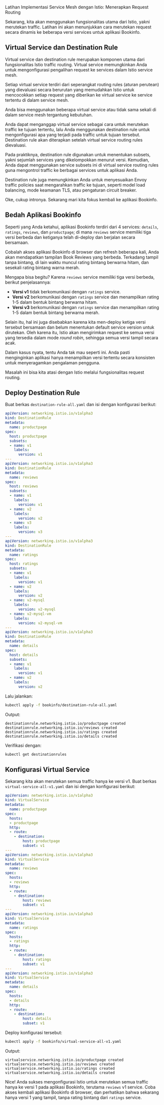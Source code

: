 Latihan Implementasi Service Mesh dengan Istio: Menerapkan Request Routing

Sekarang, kita akan menggunakan fungsionalitas utama dari Istio, yakni merutekan traffic. Latihan ini akan menunjukkan cara merutekan request secara dinamis ke beberapa versi services untuk aplikasi Bookinfo.

## Virtual Service dan Destination Rule

Virtual service dan destination rule merupakan komponen utama dari fungsionalitas Istio traffic routing. Virtual service memungkinkan Anda untuk mengonfigurasi pengalihan request ke services dalam Istio service mesh.

Setiap virtual service terdiri dari seperangkat routing rules (aturan perutean) yang dievaluasi secara berurutan yang memudahkan Istio untuk mencocokkan setiap request yang diberikan ke virtual service ke service tertentu di dalam service mesh.

Anda bisa menggunakan beberapa virtual service atau tidak sama sekali di dalam service mesh tergantung kebutuhan.

Anda dapat menganggap virtual service sebagai cara untuk merutekan traffic ke tujuan tertentu, lalu Anda menggunakan destination rule untuk mengonfigurasi apa yang terjadi pada traffic untuk tujuan tersebut. Destination rule akan diterapkan setelah virtual service routing rules dievaluasi.

Pada praktiknya, destination rule digunakan untuk menentukan subsets, yakni sejumlah services yang dikelompokkan menurut versi. Kemudian, Anda dapat menggunakan service subsets ini di virtual service routing rules guna mengontrol traffic ke berbagai services untuk aplikasi Anda.

Destination rule juga memungkinkan Anda untuk menyesuaikan Envoy traffic policies saat mengarahkan traffic ke tujuan, seperti model load balancing, mode keamanan TLS, atau pengaturan circuit breaker.

Oke, cukup intronya. Sekarang mari kita fokus kembali ke aplikasi Bookinfo.

## Bedah Aplikasi Bookinfo

Seperti yang Anda ketahui, aplikasi Bookinfo terdiri dari 4 services: `details`, `ratings`, `reviews`, dan `productpage`; di mana `reviews` service memiliki tiga versi berbeda dan ketiganya telah di-deploy dan berjalan secara bersamaan.

Cobalah akses aplikasi Bookinfo di browser dan refresh beberapa kali, Anda akan mendapatkan tampilan Book Reviews yang berbeda. Terkadang tampil tanpa bintang, di lain waktu muncul rating bintang berwarna hitam, dan sesekali rating bintang warna merah.

Mengapa bisa begitu? Karena `reviews` service memiliki tiga versi berbeda, berikut penjelasannya:

- **Versi v1** tidak berkomunikasi dengan `ratings` service.
- **Versi v2** berkomunikasi dengan `ratings` service dan menampilkan rating 1-5 dalam bentuk bintang berwarna hitam.
- **Versi v3** berkomunikasi dengan `ratings` service dan menampilkan rating 1-5 dalam bentuk bintang berwarna merah.

Selain itu, hal ini juga disebabkan karena kita men-deploy ketiga versi tersebut bersamaan dan belum menentukan default service version untuk dirutekan. Oleh karena itu, Istio akan mengirimkan request ke semua versi yang tersedia dalam mode _round robin_, sehingga semua versi tampil secara acak.

Dalam kasus nyata, tentu Anda tak mau seperti ini. Anda pasti menginginkan aplikasi hanya menampilkan versi tertentu secara konsisten untuk menyeragamkan pengalaman pengguna.

Masalah ini bisa kita atasi dengan Istio melalui fungsionalitas request routing.

## Deploy Destination Rule

Buat berkas `destination-rule-all.yaml` dan isi dengan konfigurasi berikut:

```yaml
apiVersion: networking.istio.io/v1alpha3
kind: DestinationRule
metadata:
  name: productpage
spec:
  host: productpage
  subsets:
  - name: v1
    labels:
      version: v1
---
apiVersion: networking.istio.io/v1alpha3
kind: DestinationRule
metadata:
  name: reviews
spec:
  host: reviews
  subsets:
  - name: v1
    labels:
      version: v1
  - name: v2
    labels:
      version: v2
  - name: v3
    labels:
      version: v3
---
apiVersion: networking.istio.io/v1alpha3
kind: DestinationRule
metadata:
  name: ratings
spec:
  host: ratings
  subsets:
  - name: v1
    labels:
      version: v1
  - name: v2
    labels:
      version: v2
  - name: v2-mysql
    labels:
      version: v2-mysql
  - name: v2-mysql-vm
    labels:
      version: v2-mysql-vm
---
apiVersion: networking.istio.io/v1alpha3
kind: DestinationRule
metadata:
  name: details
spec:
  host: details
  subsets:
  - name: v1
    labels:
      version: v1
  - name: v2
    labels:
      version: v2
```

Lalu jalankan:

```bash
kubectl apply -f bookinfo/destination-rule-all.yaml
```

Output:
```
destinationrule.networking.istio.io/productpage created
destinationrule.networking.istio.io/reviews created
destinationrule.networking.istio.io/ratings created
destinationrule.networking.istio.io/details created
```

Verifikasi dengan:

```bash
kubectl get destinationrules
```

## Konfigurasi Virtual Service

Sekarang kita akan merutekan semua traffic hanya ke versi v1. Buat berkas `virtual-service-all-v1.yaml` dan isi dengan konfigurasi berikut:

```yaml
apiVersion: networking.istio.io/v1alpha3
kind: VirtualService
metadata:
  name: productpage
spec:
  hosts:
  - productpage
  http:
  - route:
    - destination:
        host: productpage
        subset: v1
---
apiVersion: networking.istio.io/v1alpha3
kind: VirtualService
metadata:
  name: reviews
spec:
  hosts:
  - reviews
  http:
  - route:
    - destination:
        host: reviews
        subset: v1
---
apiVersion: networking.istio.io/v1alpha3
kind: VirtualService
metadata:
  name: ratings
spec:
  hosts:
  - ratings
  http:
  - route:
    - destination:
        host: ratings
        subset: v1
---
apiVersion: networking.istio.io/v1alpha3
kind: VirtualService
metadata:
  name: details
spec:
  hosts:
  - details
  http:
  - route:
    - destination:
        host: details
        subset: v1
```

Deploy konfigurasi tersebut:

```bash
kubectl apply -f bookinfo/virtual-service-all-v1.yaml
```

Output:
```
virtualservice.networking.istio.io/productpage created
virtualservice.networking.istio.io/reviews created
virtualservice.networking.istio.io/ratings created
virtualservice.networking.istio.io/details created
```

Nice! Anda sukses mengonfigurasi Istio untuk merutekan semua traffic hanya ke versi 1 pada aplikasi Bookinfo, terutama `reviews` v1 service. Coba akses kembali aplikasi Bookinfo di browser, dan perhatikan bahwa sekarang hanya versi 1 yang tampil, tanpa rating bintang dari `ratings` service.

